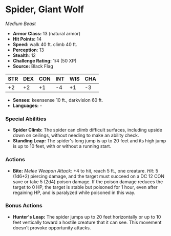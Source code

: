 # Spider, Giant Wolf

*Medium* *Beast*

- **Armor Class:** 13 (natural armor)
- **Hit Points:** 14 
- **Speed:** walk 40 ft. climb 40 ft.
- **Perception**: 13
- **Stealth**: 12
- **Challenge Rating:** 1/4 (50 XP)
- **Source:** Black Flag

| STR | DEX | CON | INT | WIS | CHA |
| --- | --- | --- | --- | --- | --- |
| +2 | +2 | +1 | -4 | +1 | -3 |

- **Senses:** keensense 10 ft., darkvision 60 ft.
- **Languages:** -

### Special Abilities

- **Spider Climb:** The spider can climb difficult surfaces, including upside down on ceilings, without needing to make an ability check.
- **Standing Leap:** The spider's long jump is up to 20 feet and its high jump is up to 10 feet, with or without a running start.

### Actions

- **Bite:** _Melee Weapon Attack:_ +4 to hit, reach 5 ft., one creature. _Hit:_ 5 (1d6+2) piercing damage, and the target must succeed on a DC 12 CON save or take 5 (2d4) poison damage. If the poison damage reduces the target to 0 HP, the target is stable but poisoned for 1 hour, even after regaining HP, and is paralyzed while poisoned in this way.

### Bonus Actions

- **Hunter's Leap:** The spider jumps up to 20 feet horizontally or up to 10 feet vertically toward a hostile creature that it can see. This movement doesn't provoke opportunity attacks.
